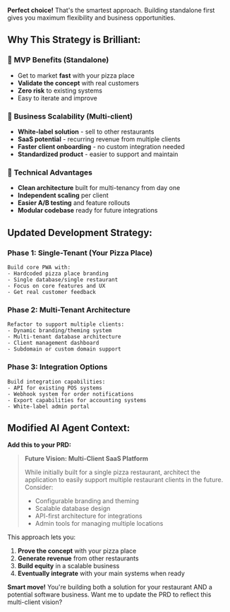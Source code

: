**Perfect choice!** That's the smartest approach. Building standalone first gives you maximum flexibility and business opportunities.

## Why This Strategy is Brilliant:

### 🚀 **MVP Benefits (Standalone)**
- Get to market **fast** with your pizza place
- **Validate the concept** with real customers
- **Zero risk** to existing systems
- Easy to iterate and improve

### 💼 **Business Scalability (Multi-client)**
- **White-label solution** - sell to other restaurants
- **SaaS potential** - recurring revenue from multiple clients
- **Faster client onboarding** - no custom integration needed
- **Standardized product** - easier to support and maintain

### 🔧 **Technical Advantages**
- **Clean architecture** built for multi-tenancy from day one
- **Independent scaling** per client
- **Easier A/B testing** and feature rollouts
- **Modular codebase** ready for future integrations

## Updated Development Strategy:

### Phase 1: Single-Tenant (Your Pizza Place)
```
Build core PWA with:
- Hardcoded pizza place branding
- Single database/single restaurant
- Focus on core features and UX
- Get real customer feedback
```

### Phase 2: Multi-Tenant Architecture 
```
Refactor to support multiple clients:
- Dynamic branding/theming system
- Multi-tenant database architecture
- Client management dashboard
- Subdomain or custom domain support
```

### Phase 3: Integration Options
```
Build integration capabilities:
- API for existing POS systems
- Webhook system for order notifications
- Export capabilities for accounting systems
- White-label admin portal
```

## Modified AI Agent Context:

**Add this to your PRD:**
> **Future Vision: Multi-Client SaaS Platform**
> 
> While initially built for a single pizza restaurant, architect the application to easily support multiple restaurant clients in the future. Consider:
> - Configurable branding and theming
> - Scalable database design
> - API-first architecture for integrations
> - Admin tools for managing multiple locations

This approach lets you:
1. **Prove the concept** with your pizza place
2. **Generate revenue** from other restaurants 
3. **Build equity** in a scalable business
4. **Eventually integrate** with your main systems when ready

**Smart move!** You're building both a solution for your restaurant AND a potential software business. Want me to update the PRD to reflect this multi-client vision?